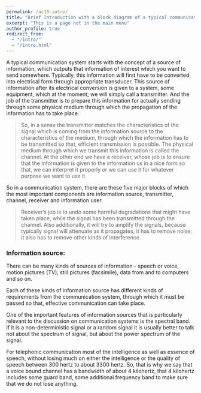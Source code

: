 ```yaml
---
permalink: /ac18-intro/
title: "Brief Introduction with a block diagram of a typical communication system"
excerpt: "This is a page not in the main menu"
author_profile: true
redirect_from: 
  - "/intro/"
  - "/intro.html"
---
```


<script async src="//jsfiddle.net/cZxey/75/embed/result/"></script>
A typical communication system starts with the concept of a source of information, which outputs that information of interest which you want to send somewhere. Typically, this information will first have to be converted into electrical form through appropriate transducer. This source of information after its electrical conversion is given to a system, some equipment, which at the moment; we will simply call a transmitter. And the job of the transmitter is to prepare this information for actually sending through some physical medium through which the propagation of the information has to take place.

> So, in a sense the transmitter matches the characteristics of the signal which is coming from the information source to the characteristics of the medium, through which the information has to be transmitted so that, efficient transmission is possible.
The physical medium through which we transmit this information is called the channel. At the other end we have a receiver, whose job is to ensure that the information is given to the information us in a nice form so that, we can interpret it properly or we can use it for whatever purpose we want to use it.

So in a communication system, there are these five major blocks of which the most important components are information source, transmitter, channel, receiver and information user.

> Receiver’s job is to undo some harmful degradations that might have taken place, while the signal has been transmitted through the channel. Also additionally, it will try to amplify the signals, because typically signal will attenuate as it propagates, it has to remove noise; it also has to remove other kinds of interference.

### Information source:

There can be many kinds of sources of information - speech or voice, motion pictures (TV), still pictures (facsimile), data from and to computers and so on.

Each of these kinds of information source has different kinds of requirements from the communication system, through which it must be passed so that, effective communication can take place.

One of the important features of information sources that is particularly relevant to the discussion on communication systems is the spectral band. If it is a non-deterministic signal or a random signal it is usually better to talk not about the spectrum of signal, but about the power spectrum of the signal.

For telephonic communication most of the intelligence as well as essence of speech, without losing much on either the intelligence or the quality of speech between 300 hertz to about 3300 hertz. So, that is why we say that a voice bound channel has a bandwidth of about 4 kilohertz, that 4 kilohertz includes some guard band, some additional frequency band to make sure that we do not lose anything.
